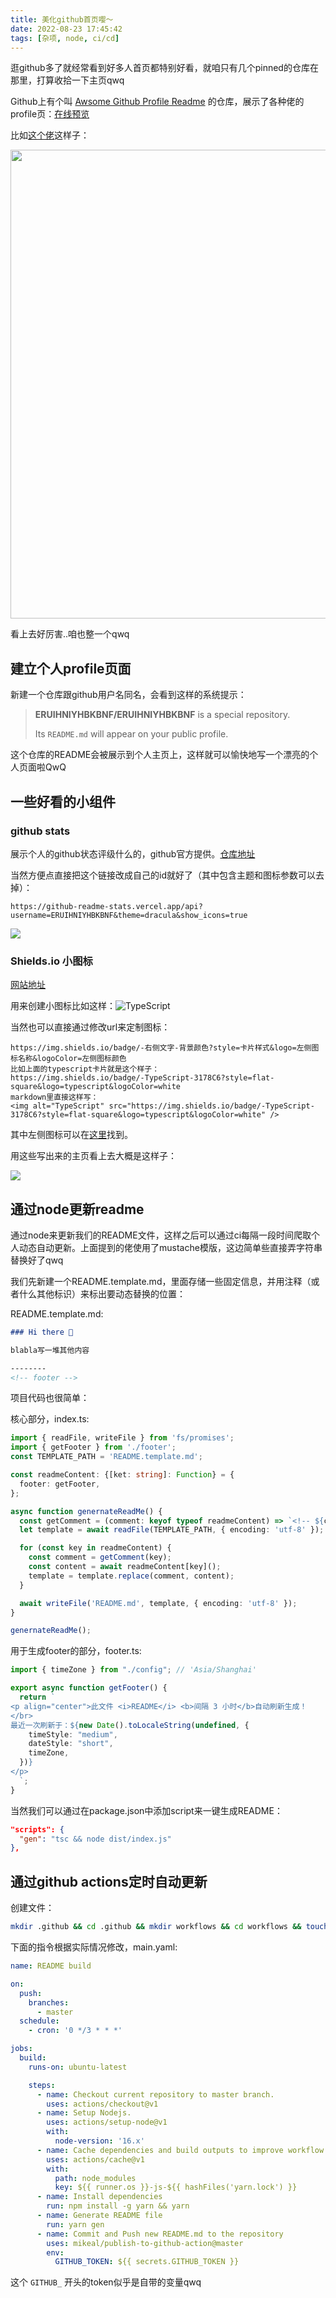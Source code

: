 ```yaml
---
title: 美化github首页嘤～
date: 2022-08-23 17:45:42
tags: [杂项, node, ci/cd]
---
```


逛github多了就经常看到好多人首页都特别好看，就咱只有几个pinned的仓库在那里，打算收拾一下主页qwq

Github上有个叫 [Awsome Github Profile Readme](https://github.com/abhisheknaiidu/awesome-github-profile-readme) 的仓库，展示了各种佬的profile页：[在线预览](https://zzetao.github.io/awesome-github-profile/)

比如[这个佬](https://github.com/thmsgbrt)这样子：

<img src="https://git.poker/ERUIHNIYHBKBNF/picapica/blob/main/misc/QQ20220823-175244.3kxt15f52720.webp?raw=true" width="750px">

看上去好厉害..咱也整一个qwq

## 建立个人profile页面

新建一个仓库跟github用户名同名，会看到这样的系统提示：

> **ERUIHNIYHBKBNF/ERUIHNIYHBKBNF** is a special repository.
>
> Its `README.md` will appear on your public profile.

这个仓库的README会被展示到个人主页上，这样就可以愉快地写一个漂亮的个人页面啦QwQ

## 一些好看的小组件

### github stats

展示个人的github状态评级什么的，github官方提供。[仓库地址](https://github.com/anuraghazra/github-readme-stats)

当然方便点直接把这个链接改成自己的id就好了（其中包含主题和图标参数可以去掉）：

```text
https://github-readme-stats.vercel.app/api?username=ERUIHNIYHBKBNF&theme=dracula&show_icons=true
```

![](https://github-readme-stats.vercel.app/api?username=ERUIHNIYHBKBNF&theme=dracula&show_icons=true)

### Shields.io 小图标

[网站地址](https://shields.io/)

用来创建小图标比如这样：<img alt="TypeScript" src="https://img.shields.io/badge/-TypeScript-3178C6?style=flat-square&logo=typescript&logoColor=white" />

当然也可以直接通过修改url来定制图标：

```text
https://img.shields.io/badge/-右侧文字-背景颜色?style=卡片样式&logo=左侧图标名称&logoColor=左侧图标颜色
比如上面的typescript卡片就是这个样子：
https://img.shields.io/badge/-TypeScript-3178C6?style=flat-square&logo=typescript&logoColor=white
markdown里直接这样写：
<img alt="TypeScript" src="https://img.shields.io/badge/-TypeScript-3178C6?style=flat-square&logo=typescript&logoColor=white" />
```

其中左侧图标可以在[这里](https://simpleicons.org/)找到。

用这些写出来的主页看上去大概是这样子：

![](https://git.poker/ERUIHNIYHBKBNF/picapica/blob/main/common/QQ20220825-102943@2x.2i2qbwmetvc0.webp?raw=true)

## 通过node更新readme

通过node来更新我们的README文件，这样之后可以通过ci每隔一段时间爬取个人动态自动更新。上面提到的佬使用了mustache模版，这边简单些直接弄字符串替换好了qwq

我们先新建一个README.template.md，里面存储一些固定信息，并用注释（或者什么其他标识）来标出要动态替换的位置：

README.template.md:

```markdown
### Hi there 👋

blabla写一堆其他内容

--------
<!-- footer -->
```

项目代码也很简单：

核心部分，index.ts:

```ts
import { readFile, writeFile } from 'fs/promises';
import { getFooter } from './footer';
const TEMPLATE_PATH = 'README.template.md';

const readmeContent: {[ket: string]: Function} = {
  footer: getFooter,
};

async function genernateReadMe() {
  const getComment = (comment: keyof typeof readmeContent) => `<!-- ${comment} -->`; 
  let template = await readFile(TEMPLATE_PATH, { encoding: 'utf-8' });

  for (const key in readmeContent) {
    const comment = getComment(key);
    const content = await readmeContent[key]();
    template = template.replace(comment, content);
  }

  await writeFile('README.md', template, { encoding: 'utf-8' });
}

genernateReadMe();
```

用于生成footer的部分，footer.ts:

```ts
import { timeZone } from "./config"; // 'Asia/Shanghai'

export async function getFooter() {
  return `
<p align="center">此文件 <i>README</i> <b>间隔 3 小时</b>自动刷新生成！
</br>
最近一次刷新于：${new Date().toLocaleString(undefined, {
    timeStyle: "medium",
    dateStyle: "short",
    timeZone,
  })}
</p>
  `;
}
```

当然我们可以通过在package.json中添加script来一键生成README：

```json
"scripts": {
  "gen": "tsc && node dist/index.js"
},
```

## 通过github actions定时自动更新

创建文件：

```bash
mkdir .github && cd .github && mkdir workflows && cd workflows && touch main.yaml
```

下面的指令根据实际情况修改，main.yaml:

```yaml
name: README build

on:
  push:
    branches:
      - master
  schedule:
    - cron: '0 */3 * * *'

jobs:
  build:
    runs-on: ubuntu-latest

    steps:
      - name: Checkout current repository to master branch.
        uses: actions/checkout@v1
      - name: Setup Nodejs.
        uses: actions/setup-node@v1
        with:
          node-version: '16.x'
      - name: Cache dependencies and build outputs to improve workflow execution time.
        uses: actions/cache@v1
        with:
          path: node_modules
          key: ${{ runner.os }}-js-${{ hashFiles('yarn.lock') }}
      - name: Install dependencies
        run: npm install -g yarn && yarn
      - name: Generate README file
        run: yarn gen
      - name: Commit and Push new README.md to the repository
        uses: mikeal/publish-to-github-action@master
        env:
          GITHUB_TOKEN: ${{ secrets.GITHUB_TOKEN }}
```

这个 `GITHUB_` 开头的token似乎是自带的变量qwq

<!-- ## 使用Puppeteer获取最近动态 -->
